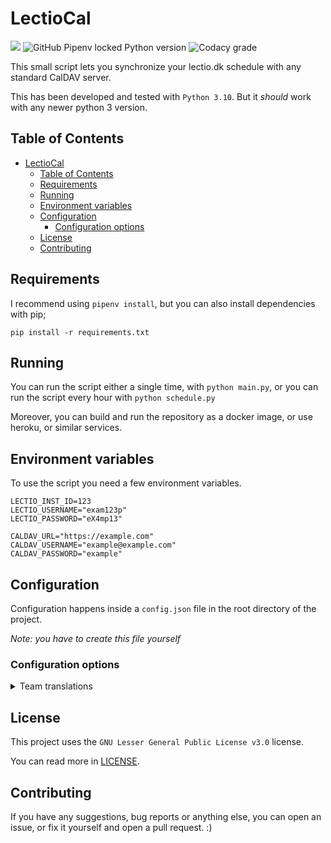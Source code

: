# LectioCal

![](https://img.shields.io/github/license/dnorhoj/LectioCal)
![GitHub Pipenv locked Python version](https://img.shields.io/github/pipenv/locked/python-version/dnorhoj/LectioCal)
![Codacy grade](https://img.shields.io/codacy/grade/76cecd863b67412fad55505149d99fce)

This small script lets you synchronize your lectio.dk schedule with any standard CalDAV server.

This has been developed and tested with `Python 3.10`. But it *should* work with any newer python 3 version.

## Table of Contents

- [LectioCal](#lectiocal)
  - [Table of Contents](#table-of-contents)
  - [Requirements](#requirements)
  - [Running](#running)
  - [Environment variables](#environment-variables)
  - [Configuration](#configuration)
    - [Configuration options](#configuration-options)
  - [License](#license)
  - [Contributing](#contributing)

## Requirements

I recommend using `pipenv install`, but you can also install dependencies with pip;

    pip install -r requirements.txt

## Running

You can run the script either a single time, with `python main.py`, or you can run the script every hour with `python schedule.py`

Moreover, you can build and run the repository as a docker image, or use heroku, or similar services.

## Environment variables

To use the script you need a few environment variables.

```env
LECTIO_INST_ID=123
LECTIO_USERNAME="exam123p"
LECTIO_PASSWORD="eX4mp13"

CALDAV_URL="https://example.com"
CALDAV_USERNAME="example@example.com"
CALDAV_PASSWORD="example"
```

## Configuration

Configuration happens inside a `config.json` file in the root directory of the project.

*Note: you have to create this file yourself*

### Configuration options

<details>
  <summary>Team translations</summary> 

  Config: `team_translations`

  Lets you translate team names into a more readable form.

  If no translation is found, it will default to the original team name.

  **Format**

  | Name | Type | Default | Description |
  | - | - | - | - |
  | `match_full_team` | `bool` | `false` | If the translation key should be exact, or just be a part of module team |
  | `case_sensitive` | `bool` | `false` | Whether check should be case sensitive |
  | `translations` | `dict` (See example) | `{}` | Actual translation mapping |

  **Example configuration**
  ```json
  {
      "team_translations": {
          "match_full_team": false,
          "case_sensitive": false,
          "translations": {
              "DA": "Dansk",
              "MA": "Math",
              "EN": "Engelsk"
          }
      }
  }
  ```
</details>

## License

This project uses the `GNU Lesser General Public License v3.0` license.

You can read more in [LICENSE](./LICENSE).

## Contributing

If you have any suggestions, bug reports or anything else, you can open an issue,
or fix it yourself and open a pull request. :)
